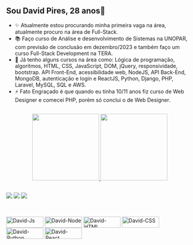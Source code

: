## Sou David Pires, 28 anos👋

- ✨ Atualmente estou procurando minha primeira vaga na área, atualmente procuro na área de Full-Stack.
- 📚 Faço curso de Análise e desenvolvimento de Sistemas na UNOPAR, com previsão de conclusão em dezembro/2023 e também faço um curso Full-Stack Development na TERA.
- 📖 Já tenho alguns cursos na área como:  Lógica de programação, algoritmos, HTML, CSS, JavaScript, DOM, jQuery, responsividade, bootstrap. API Front-End, acessibilidade web, NodeJS, API Back-End, MongoDB, autenticação e login e ReactJS, Python, Django, PHP, Laravel, MySQL, SQL e AWS.
- ⚡ Fato Engraçado é que quando eu tinha 10/11 anos fiz curso de Web Designer e comecei PHP, porém só conclui o de Web Designer.

##

<div align="center">
  <a href="https://github.com/daviidpires">
  <img height="180em" src="https://github-readme-stats.vercel.app/api?username=daviidpires&show_icons=true&theme=blue-green&include_all_commits=true&count_private=true"/>
  <img height="180em" src="https://github-readme-stats.vercel.app/api/top-langs/?username=daviidpires&layout=compact&langs_count=7&theme=blue-green"/>
</div>

 ##
  
 <div> 
   <a href="https://instagram.com/daviidpires" target="_blank"><img src="https://img.shields.io/badge/-Instagram-%23E4405F?style=for-the-badge&logo=instagram&logoColor=white" target="_blank"></a>
  <a href = "mailto:davidpiresduarte@gmail.com"><img src="https://img.shields.io/badge/-Gmail-%23333?style=for-the-badge&logo=gmail&logoColor=white" target="_blank"></a>
  <a href="https://www.linkedin.com/in/david-pires-910b75167" target="_blank"><img src="https://img.shields.io/badge/-LinkedIn-%230077B5?style=for-the-badge&logo=linkedin&logoColor=white" target="_blank"></a> 
   
 ##
   
 <div style="display: inline_block"><br>
  <img align="center" alt="David-Js" height="30" width="100" src="https://img.shields.io/badge/JavaScript-F7DF1E?style=for-the-badge&logo=javascript&logoColor=black">
  <img align="center" alt="David-Node" height="30" width="100" src="https://img.shields.io/badge/Node.js-43853D?style=for-the-badge&logo=node.js&logoColor=white">
  <img align="center" alt="David-HTML" height="30" width="100" src="https://img.shields.io/badge/HTML5-E34F26?style=for-the-badge&logo=html5&logoColor=white">
  <img align="center" alt="David-CSS" height="30" width="100" src="https://img.shields.io/badge/CSS3-1572B6?style=for-the-badge&logo=css3&logoColor=white">
   <img align="center" alt="David-Python" height="30" width="100" src="https://img.shields.io/badge/Python-3776AB?style=for-the-badge&logo=python&logoColor=white">
    <img align="center" alt="David-React" height="30" width="100" src="https://img.shields.io/badge/React-20232A?style=for-the-badge&logo=react&logoColor=61DAFB">
   
   
  
